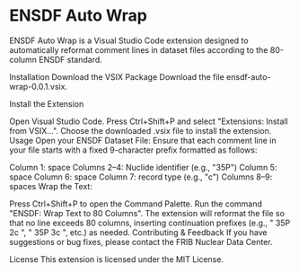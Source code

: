# ENSDF Auto Wrap

ENSDF Auto Wrap is a Visual Studio Code extension designed to automatically reformat comment lines in dataset files according to the 80-column ENSDF standard.

Installation
Download the VSIX Package
Download the file ensdf-auto-wrap-0.0.1.vsix.

Install the Extension

Open Visual Studio Code.
Press Ctrl+Shift+P and select "Extensions: Install from VSIX…".
Choose the downloaded .vsix file to install the extension.
Usage
Open your ENSDF Dataset File:
Ensure that each comment line in your file starts with a fixed 9-character prefix formatted as follows:

Column 1: space
Columns 2–4: Nuclide identifier (e.g., "35P")
Column 5: space
Column 6: space
Column 7: record type (e.g., "c")
Columns 8–9: spaces
Wrap the Text:

Press Ctrl+Shift+P to open the Command Palette.
Run the command "ENSDF: Wrap Text to 80 Columns".
The extension will reformat the file so that no line exceeds 80 columns, inserting continuation prefixes (e.g., " 35P 2c ", " 35P 3c ", etc.) as needed.
Contributing & Feedback
If you have suggestions or bug fixes, please contact the FRIB Nuclear Data Center.

License
This extension is licensed under the MIT License.